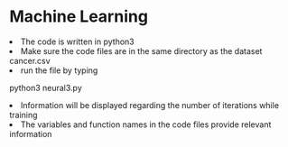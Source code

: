 # Machine Learning
<li>The code is written in python3 </li>
<li>Make sure the code files are in the same directory as the dataset cancer.csv  </li>
<li> run the file by typing     

 python3 neural3.py      </li>
<li> Information will be displayed regarding the number of iterations while training </li>

<li> The variables and function names in the code files provide relevant information  </li>

